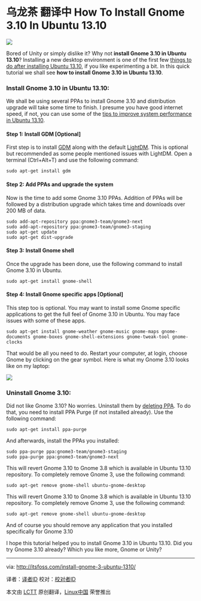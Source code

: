 乌龙茶 翻译中
How To Install Gnome 3.10 In Ubuntu 13.10
================================================================================
![](http://itsfoss.com/wp-content/uploads/2014/01/Install_Gnome_310_Ubuntu_1310.jpeg)

Bored of Unity or simply dislike it? Why not **install Gnome 3.10 in Ubuntu 13.10**? Installing a new desktop environment is one of the first few [things to do after installing Ubuntu 13.10][1], if you like experimenting a bit. In this quick tutorial we shall see **how to install Gnome 3.10 in Ubuntu 13.10**.

### Install Gnome 3.10 in Ubuntu 13.10: ###

We shall be using several PPAs to install Gnome 3.10 and distribution upgrade will take some time to finish. I presume you have good internet speed, if not, you can use some of the [tips to improve system performance in Ubuntu 13.10][2].

#### Step 1: Install GDM [Optional] ####

First step is to install [GDM][3] along with the default [LightDM][4]. This is optional but recommended as some people mentioned issues with LightDM. Open a terminal (Ctrl+Alt+T) and use the following command:

    sudo apt-get install gdm

#### Step 2: Add PPAs and upgrade the system ####

Now is the time to add some Gnome 3.10 PPAs. Addition of PPAs will be followed by a distribution upgrade which takes time and downloads over 200 MB of data.

    sudo add-apt-repository ppa:gnome3-team/gnome3-next
    sudo add-apt-repository ppa:gnome3-team/gnome3-staging
    sudo apt-get update
    sudo apt-get dist-upgrade

#### Step 3: Install Gnome shell ####

Once the upgrade has been done, use the following command to install Gnome 3.10 in Ubuntu.

    sudo apt-get install gnome-shell

#### Step 4: Install Gnome specific apps [Optional] ####

This step too is optional. You may want to install some Gnome specific applications to get the full feel of Gnome 3.10 in Ubuntu. You may face issues with some of these apps.

    sudo apt-get install gnome-weather gnome-music gnome-maps gnome-documents gnome-boxes gnome-shell-extensions gnome-tweak-tool gnome-clocks

That would be all you need to do. Restart your computer, at login, choose Gnome by clicking on the gear symbol. Here is what my Gnome 3.10 looks like on my laptop:

![](http://itsfoss.com/wp-content/uploads/2014/01/Gnome_310_Ubuntu_1310.jpeg)

### Uninstall Gnome 3.10: ###

Did not like Gnome 3.10? No worries. Uninstall them by [deleting PPA][5]. To do that, you need to install PPA Purge (if not installed already). Use the following command:

    sudo apt-get install ppa-purge

And afterwards, install the PPAs you installed:

    sudo ppa-purge ppa:gnome3-team/gnome3-staging
    sudo ppa-purge ppa:gnome3-team/gnome3-next

This will revert Gnome 3.10 to Gnome 3.8 which is available in Ubuntu 13.10 repository. To completely remove Gnome 3, use the following command:

    sudo apt-get remove gnome-shell ubuntu-gnome-desktop

This will revert Gnome 3.10 to Gnome 3.8 which is available in Ubuntu 13.10 repository. To completely remove Gnome 3, use the following command:

    sudo apt-get remove gnome-shell ubuntu-gnome-desktop

And of course you should remove any application that you installed specifically for Gnome 3.10

I hope this tutorial helped you to install Gnome 3.10 in Ubuntu 13.10. Did you try Gnome 3.10 already? Which you like more, Gnome or Unity?

--------------------------------------------------------------------------------

via: http://itsfoss.com/install-gnome-3-ubuntu-1310/

译者：[译者ID](https://github.com/译者ID) 校对：[校对者ID](https://github.com/校对者ID)

本文由 [LCTT](https://github.com/LCTT/TranslateProject) 原创翻译，[Linux中国](http://linux.cn/) 荣誉推出

[1]:http://itsfoss.com/things-to-do-after-installing-ubuntu-13-10/
[2]:http://itsfoss.com/speed-up-ubuntu-1310/
[3]:https://wiki.gnome.org/Projects/GDM
[4]:http://en.wikipedia.org/wiki/LightDM
[5]:http://itsfoss.com/how-to-remove-or-delete-ppas-quick-tip/
